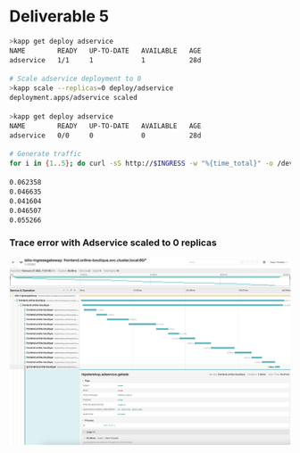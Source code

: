 # Deliverable 5

```bash
>kapp get deploy adservice
NAME        READY   UP-TO-DATE   AVAILABLE   AGE
adservice   1/1     1            1           28d

# Scale adservice deployment to 0
>kapp scale --replicas=0 deploy/adservice
deployment.apps/adservice scaled

>kapp get deploy adservice
NAME        READY   UP-TO-DATE   AVAILABLE   AGE
adservice   0/0     0            0           28d

# Generate traffic
for i in {1..5}; do curl -sS http://$INGRESS -w "%{time_total}" -o /dev/null; echo;done

0.062358
0.046635
0.041604
0.046507
0.055266
```

### Trace error with Adservice scaled to 0 replicas

![](adservice-error.png)
